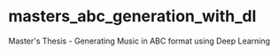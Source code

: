 # masters_abc_generation_with_dl
Master's Thesis - Generating Music in ABC format using Deep Learning

